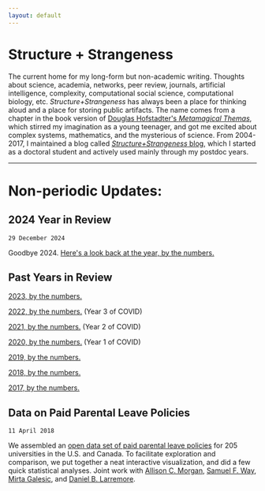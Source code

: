 ```yaml
---
layout: default
---
```


# Structure + Strangeness

The current home for my long-form but non-academic writing. Thoughts about science, academia, networks, peer review, journals, artificial intelligence, complexity, computational social science, computational biology, etc. *Structure+Strangeness* has always been a place for thinking aloud and a place for storing public artifacts. The name comes from a chapter in the book version of [Douglas Hofstadter's *Metamagical Themas*](https://en.wikipedia.org/wiki/Metamagical_Themas), which stirred my imagination as a young teenager, and got me excited about complex systems, mathematics, and the mysterious of science. From 2004-2017, I maintained a blog called [*Structure+Strangeness* blog](http://www.cs.unm.edu/~aaron/blog/), which I started as a doctoral student and actively used mainly through my postdoc years.

-----

# Non-periodic Updates:

## 2024 Year in Review
```29 December 2024```

Goodbye 2024. [Here's a look back at the year, by the numbers.](2024_YiR)

## Past Years in Review
[2023, by the numbers.](2023_YiR)

[2022, by the numbers.](2022_YiR) (Year 3 of COVID)

[2021, by the numbers.](2021_YiR) (Year 2 of COVID)

[2020, by the numbers.](2020_YiR) (Year 1 of COVID)

[2019, by the numbers.](2019_YiR)

[2018, by the numbers.](2018_YiR)

[2017, by the numbers.](2017_YiR)

## Data on Paid Parental Leave Policies
```11 April 2018```

We assembled an [open data set of paid parental leave policies](https://aaronclauset.github.io/parental-leave/) for 205 universities in the U.S. and Canada. To facilitate exploration and comparison, we put together a neat interactive visualization, and did a few quick statistical analyses. Joint work with [Allison C. Morgan](https://allisonmorgan.github.io), [Samuel F. Way](http://samfway.com), [Mirta Galesic](https://sites.google.com/site/mirtagalesic/), and [Daniel B. Larremore](https://larremorelab.github.io).


